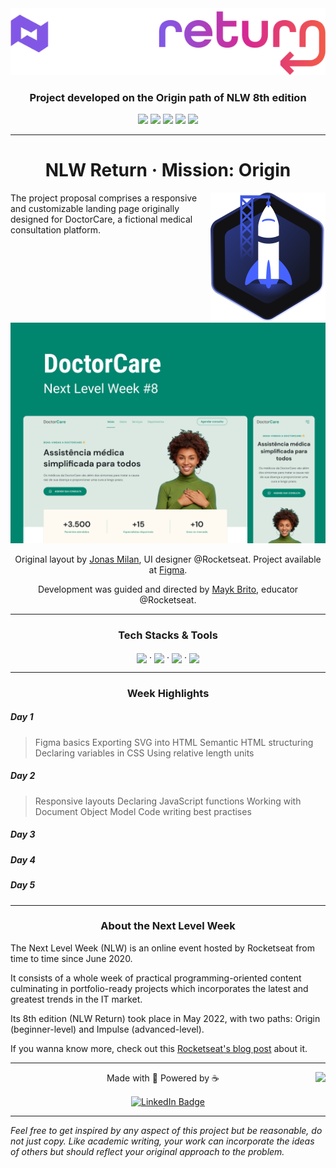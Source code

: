 <img src="./assets/project-img/logoNLWreturn.png" />


<h3 align="center">
	Project developed on the Origin path of NLW 8th edition
</h3>
<p align="center">
<img src="https://img.shields.io/badge/PRs-welcome-00856f.svg?style=flat-square"/>
	<img src="https://img.shields.io/github/license/bpires/nlw-return-origin?color=00856f"/>
<img src="https://img.shields.io/github/repo-size/bpires/nlw-return-origin?color=00856f"/>
<img src="https://img.shields.io/github/last-commit/bpires/nlw-return-origin?color=00856f"/>
<img src="https://img.shields.io/github/languages/count/bpires/nlw-return-origin?color=00856f"/>
</p>


---

<h1 align="center">
	NLW Return · Mission: Origin
</h1>

<div><img align="right" src="./assets/project-img/origin-logo.svg">

<span align="left">
	The project proposal comprises a responsive and customizable landing page originally designed for DoctorCare, a fictional medical consultation platform.
</span>

</div>



<a href="https://www.figma.com/community/file/1102912263666619803"><img src="./assets/project-img/DoctorCareFigma.png"></a>


<p align="center">Original layout by <a href="https://jonasmilan.cc/">Jonas Milan</a>, UI designer @Rocketseat. Project available at <a href="https://www.figma.com/community/file/1102912263666619803">Figma</a>.</p>
<p align="center">Development was guided and directed by <a href="https://maykbrito.dev/">Mayk Brito</a>, educator @Rocketseat.</p>

---


<h3 align="center">Tech Stacks & Tools</h3>
	<div align="center">
	<img align="center" height="30" src="https://cdn.worldvectorlogo.com/logos/html-1.svg">
	<span> · </span>
	<img align="center" height="30" src="https://cdn.worldvectorlogo.com/logos/css-3.svg">
	<span> · </span>
	<a href="https://www.javascript.com/"><img align="center" height="30" src="https://cdn.worldvectorlogo.com/logos/logo-javascript.svg"></a>
	<span> · </span>
	<a href="https://scrollrevealjs.org/"><img align="center" height="30" src="https://scrollrevealjs.org/img/logomark.svg"></a>
	</div>


---
<h3 align="center">Week Highlights</h3>

##### Day 1

>Figma basics
>Exporting SVG into HTML
>Semantic HTML structuring
>Declaring variables in CSS
>Using relative length units

##### Day 2

>Responsive layouts
>Declaring JavaScript functions
>Working with Document Object Model
>Code writing best practises

##### Day 3

##### Day 4

##### Day 5

---

<h3 align="center">About the Next Level Week</h3>

<p>The Next Level Week (NLW) is an online event hosted by Rocketseat from time to time since June 2020. </p>

<p>It consists of a whole week of practical programming-oriented content culminating in portfolio-ready projects which incorporates the latest and greatest trends in the IT market.</p>

<p>Its 8th edition (NLW Return) took place in May 2022, with two paths: Origin (beginner-level) and Impulse (advanced-level).</p>

<p>If you wanna know more, check out this <a href="https://blog.rocketseat.com.br/o-que-e-next-level-week/">Rocketseat's blog post</a> about it.</p>


---

<div>
<img align="right" src="https://avatars.githubusercontent.com/bpires?size=75">
<p align="center">
Made with 💜 Powered by ☕<p>
<p align="center"><a href="https://www.linkedin.com/in/rafaelbpires" target="_blank"><img align="center" src="https://img.shields.io/badge/get%20in%20touch!-0077B5?style=flat&logo=linkedin&logoColor=white" alt="LinkedIn Badge" height="25"></a></p>
<div>

--- 

_Feel free to get inspired by any aspect of this project but be reasonable, do not just copy._
_Like academic writing, your work can incorporate the ideas of others but should reflect your original approach to the problem._

